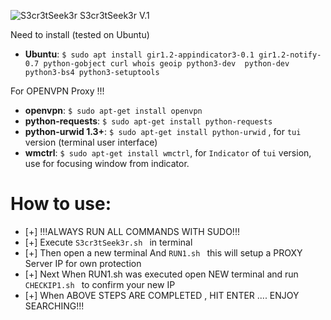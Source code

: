 ![S3cr3tSeek3r](https://i.imgur.com/ltNyrhC.png)
S3cr3tSeek3r V.1

Need to install (tested on Ubuntu)
* **Ubuntu**: ```$ sudo apt install gir1.2-appindicator3-0.1 gir1.2-notify-0.7 python-gobject curl whois geoip python3-dev  python-dev python3-bs4 python3-setuptools```

For OPENVPN Proxy !!!
* **openvpn**: ```$ sudo apt-get install openvpn```
* **python-requests**: ```$ sudo apt-get install python-requests```
* **python-urwid 1.3+**: ```$ sudo apt-get install python-urwid``` , for `tui` version (terminal user interface)
* **wmctrl**: ```$ sudo apt-get install wmctrl```, for `Indicator` of `tui` version, use for focusing window from indicator.

# How to use:
* [+] !!!ALWAYS RUN ALL COMMANDS WITH SUDO!!!
* [+] Execute  ```S3cr3tSeek3r.sh ``` in terminal
* [+] Then open a new terminal And  ```RUN1.sh ``` this will setup a PROXY Server IP for own protection
* [+] Next When RUN1.sh was executed open NEW terminal and run  ```CHECKIP1.sh ``` to confirm your new IP
* [+] When ABOVE STEPS ARE COMPLETED , HIT ENTER .... ENJOY SEARCHING!!!

